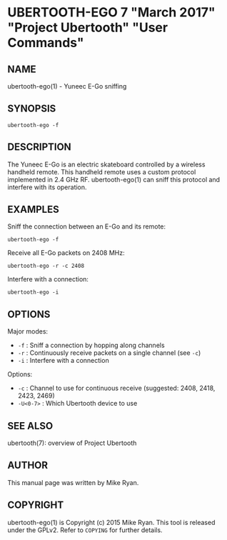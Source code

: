 # UBERTOOTH-EGO 7 "March 2017" "Project Ubertooth" "User Commands"

## NAME

ubertooth-ego(1) - Yuneec E-Go sniffing

## SYNOPSIS

    ubertooth-ego -f

## DESCRIPTION

The Yuneec E-Go is an electric skateboard controlled by a wireless
handheld remote. This handheld remote uses a custom protocol implemented
in 2.4 GHz RF. ubertooth-ego(1) can sniff this protocol and interfere
with its operation.

## EXAMPLES

Sniff the connection between an E-Go and its remote:

    ubertooth-ego -f

Receive all E-Go packets on 2408 MHz:

    ubertooth-ego -r -c 2408

Interfere with a connection:

    ubertooth-ego -i

## OPTIONS

Major modes:

 - `-f` :
   Sniff a connection by hopping along channels
 - `-r` :
   Continuously receive packets on a single channel (see `-c`)
 - `-i` :
   Interfere with a connection

Options:

 - `-c` :
   Channel to use for continuous receive (suggested: 2408, 2418, 2423, 2469)
 - `-U<0-7>` :
   Which Ubertooth device to use

## SEE ALSO

ubertooth(7): overview of Project Ubertooth

## AUTHOR

This manual page was written by Mike Ryan.

## COPYRIGHT

ubertooth-ego(1) is Copyright (c) 2015 Mike Ryan. This tool is released
under the GPLv2. Refer to `COPYING` for further details.
